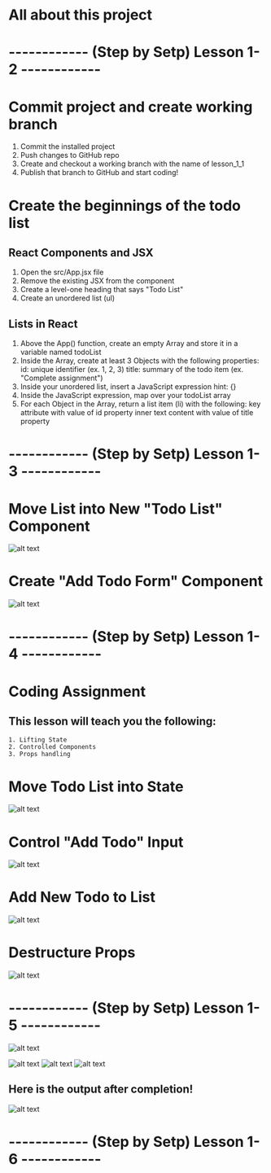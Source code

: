 # All about this project 

#  ------------ (Step by Setp) Lesson 1-2 ------------

# Commit project and create working branch
  1. Commit the installed project
  2. Push changes to GitHub repo
  3. Create and checkout a working branch with the name of lesson_1_1
  4. Publish that branch to GitHub and start coding!

# Create the beginnings of the todo list

## React Components and JSX
  1. Open the src/App.jsx file
  2. Remove the existing JSX from the component
  3. Create a level-one heading that says "Todo List"
  4. Create an unordered list (ul)

## Lists in React
  1. Above the App() function, create an empty Array and store it in a variable named todoList
  2. Inside the Array, create at least 3 Objects with the following properties:
      id: unique identifier (ex. 1, 2, 3)
      title: summary of the todo item (ex. "Complete assignment")
  3. Inside your unordered list, insert a JavaScript expression
      hint: {}
  4. Inside the JavaScript expression, map over your todoList array
  5. For each Object in the Array, return a list item (li) with the following:
      key attribute with value of id property
      inner text content with value of title property

#  ------------ (Step by Setp) Lesson 1-3 ------------

# Move List into New "Todo List" Component
![alt text](image.png)

# Create "Add Todo Form" Component

![alt text](image-1.png)

#  ------------ (Step by Setp) Lesson 1-4 ------------
#     Coding Assignment
##  This lesson will teach you the following:

    1. Lifting State
    2. Controlled Components
    3. Props handling

# Move Todo List into State
![alt text](image-2.png)

# Control "Add Todo" Input
![alt text](image-3.png)

# Add New Todo to List
![alt text](image-4.png)

# Destructure Props
![alt text](image-5.png)

#  ------------ (Step by Setp) Lesson 1-5 ------------
![alt text](image-6.png)

![alt text](image-7.png)
![alt text](image-8.png)
![alt text](image-9.png)

## Here is the output after completion!
![alt text](outputlesson1-5.png)

#  ------------ (Step by Setp) Lesson 1-6 ------------